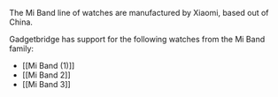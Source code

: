 The Mi Band line of watches are manufactured by Xiaomi, based out of China. 

Gadgetbridge has support for the following watches from the Mi Band family:
- [[Mi Band (1)]]
- [[Mi Band 2]]
- [[Mi Band 3]]
